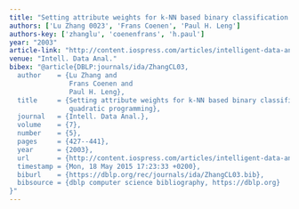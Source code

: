 ```yaml
---
title: "Setting attribute weights for k-NN based binary classification via quadratic programming"
authors: ['Lu Zhang 0023', 'Frans Coenen', 'Paul H. Leng']
authors-key: ['zhanglu', 'coenenfrans', 'h.paul']
year: "2003"
article-link: "http://content.iospress.com/articles/intelligent-data-analysis/ida00139"
venue: "Intell. Data Anal."
bibex: "@article{DBLP:journals/ida/ZhangCL03,
  author    = {Lu Zhang and
               Frans Coenen and
               Paul H. Leng},
  title     = {Setting attribute weights for k-NN based binary classification via
               quadratic programming},
  journal   = {Intell. Data Anal.},
  volume    = {7},
  number    = {5},
  pages     = {427--441},
  year      = {2003},
  url       = {http://content.iospress.com/articles/intelligent-data-analysis/ida00139},
  timestamp = {Mon, 18 May 2015 17:23:33 +0200},
  biburl    = {https://dblp.org/rec/journals/ida/ZhangCL03.bib},
  bibsource = {dblp computer science bibliography, https://dblp.org}
}"
---
```

